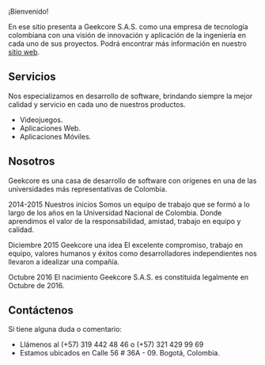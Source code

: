 ¡Bienvenido!

En ese sitio presenta a Geekcore S.A.S. como una empresa de tecnología colombiana con una visión de innovación y aplicación de la ingeniería en cada uno de sus proyectos. Podrá encontrar más información en nuestro [sitio web](http://www.geekcore.co).

## Servicios

Nos especializamos en desarrollo de software, brindando siempre la mejor calidad y servicio en cada uno de nuestros productos.

* Videojuegos.
* Aplicaciones Web.
* Aplicaciones Móviles.

## Nosotros

Geekcore es una casa de desarrollo de software con orígenes en una de las universidades más representativas de Colombia.


2014-2015
Nuestros inicios
Somos un equipo de trabajo que se formó a lo largo de los años en la Universidad Nacional de Colombia. Donde aprendimos el valor de la responsabilidad, amistad, trabajo en equipo y calidad.


Diciembre 2015
Geekcore una idea
El excelente compromiso, trabajo en equipo, valores humanos y éxitos como desarrolladores independientes nos llevaron a idealizar una compañía.


Octubre 2016
El nacimiento
Geekcore S.A.S. es constituida legalmente en Octubre de 2016.

## Contáctenos

Si tiene alguna duda o comentario:

* Llámenos al (+57) 319 442 48 46 o (+57) 321 429 99 69
* Estamos ubicados en Calle 56 # 36A - 09. Bogotá, Colombia.

